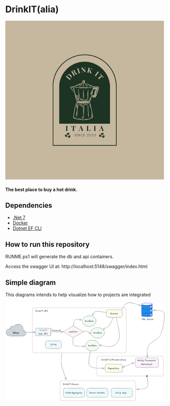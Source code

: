 # DrinkIT(alia)

![logo](./imgs/logo.png)

#### The best place to buy a hot drink.

## Dependencies

- [.Net 7](https://dotnet.microsoft.com/en-us/download/dotnet/7.0)
- [Docker](https://www.docker.com/)
- [Dotnet EF CLI](https://learn.microsoft.com/en-us/ef/core/cli/dotnet)

## How to run this repository
RUNME.ps1 will generate the db and api containers.

Access the swagger UI at: http://localhost:5148/swagger/index.html

## Simple diagram

This diagrams intends to help visualize how to projects are integrated

![diagram](./imgs/simple.png)
